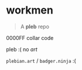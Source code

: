 # workmen

> A **pleb** repo

0000FF
collar
code

pleb :(  no _art_

`plebian.art` / `badger.ninja`  :(

